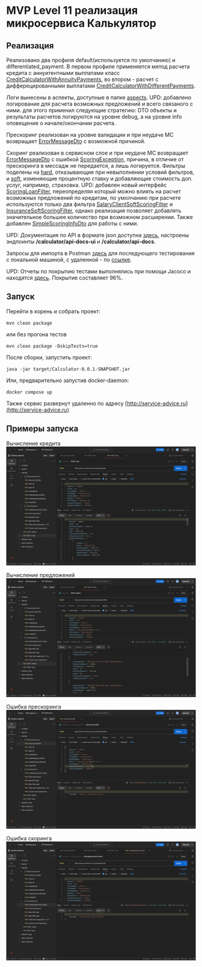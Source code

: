# MVP Level 11 реализация микросервиса Калькулятор
## Реализация
Реализовано два профиля default(используется по умолчанию) и differentiated_payment. В первом профиле применяется
метод расчета кредита с аннуитентными выплатами класс [CreditCalculatorWithAnnuityPayments](src/main/java/com/munsun/calculator/services/impl/providers/impl/CreditCalculatorWithAnnuityPayments.java),
во втором - расчет с дифферецированными выплатами [CreditCalculatorWithDifferentPayments](src/main/java/com/munsun/calculator/services/impl/providers/impl/CreditCalculatorWithDifferentPayments.java).

Логи вынесены в аспекты, доступные в папке [aspects](src/main/java/com/munsun/calculator/aspects). UPD: добавлено логирование для расчета возможных предложений и всего связаного с ними.
для этого применил следующие стратегию: DTO объекты и результаты расчетов логируются на уровне debug, а на уровне info оповещение о начале/окончании расчета.

Прескоринг реализован на уровне валидации и при неудаче МС возвращает [ErrorMessageDto](src/main/java/com/munsun/calculator/config/response/ErrorMessageDto.java)
c возможной причиной.

Скоринг реализован в сервисном слое и при неудаче МС возвращает [ErrorMessageDto](src/main/java/com/munsun/calculator/config/response/ErrorMessageDto.java)
с ошибкой [ScoringException](src/main/java/com/munsun/calculator/exceptions/ScoringException.java), причина, в отличие от прескоринга
в мессадж не передается, а лишь логируется. Фильтры поделены на [hard](src/main/java/com/munsun/calculator/services/impl/providers/impl/filters/impl/hard), отказывающие при невыполнении условий фильтров, и 
[soft](src/main/java/com/munsun/calculator/services/impl/providers/impl/filters/impl/soft), изменяющие процентную ставку и добавляющие стоимость доп. услуг, например, страховка.
UPD: добавлен новый интерфейс [ScoringLoanFilter](src/main/java/com/munsun/calculator/services/impl/providers/impl/filters/ScoringLoanFilter.java),
переопределяя который можно влиять на расчет возможных предложений по кредитам, по умолчанию при расчете используются только два фильтра
[SalaryClientSoftScoringFilter](src/main/java/com/munsun/calculator/services/impl/providers/impl/filters/impl/soft/InsuranceSoftScoringFilter.java) и
[InsuranceSoftScoringFilter](src/main/java/com/munsun/calculator/services/impl/providers/impl/filters/impl/soft/InsuranceSoftScoringFilter.java), 
однако реализация позволяет добавлять значительное большее количество при возможном расширении. Также 
добавлен [SimpleScoringInfoDto](src/main/java/com/munsun/calculator/config/utils/SimpleScoringInfoDto.java) для работы с ними.

UPD: Документация по API в формате json доступна [здесь](api-docs.json), настроены эндпоинты **/calculator/api-docs-ui** и **/calculator/api-docs**.

Запросы для импорта в Postman [здесь](Neoflex.postman_collection.json) для последующего тестирования с локальной машиной,
с удаленной - по [ссылке](https://www.postman.com/navigation-candidate-51855014/workspace/system-projects/collection/27612511-0ad9e853-7906-4e4c-8504-e076b5361815?action=share&creator=27612511).

UPD: Отчеты по покрытию тестами выполнялись при помощи Jacoco и находятся [здесь](htmlReport). Покрытие составляет 96%.
## Запуск
Перейти в корень и собрать проект:
```
mvn clean package
```
или без прогона тестов
```
mvn clean package -DskipTests=true
```
После сборки, запустить проект:
```
java -jar target/Calculator-0.0.1-SNAPSHOT.jar
```
Или, предварительно запустив docker-daemon:
```
docker compose up
```
Также сервис развернут удаленно по адресу [http://service-advice.ru](http://service-advice.ru)
## Примеры запуска
Вычисление кредита
![](img/calc.png)

Вычисление предложений
![](img/offers.png)

Ошибка прескоринга
![](img/prescoring_amount.png)

Ошибка скоринга 
![](img/scoring_wor_status.png)